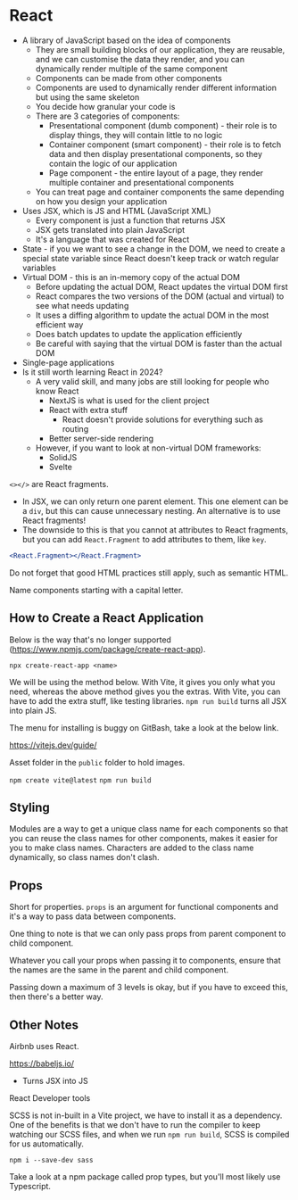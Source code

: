 # React

- A library of JavaScript based on the idea of components
  - They are small building blocks of our application, they are reusable, and we can customise the data they render, and you can dynamically render multiple of the same component
  - Components can be made from other components
  - Components are used to dynamically render different information but using the same skeleton
  - You decide how granular your code is
  - There are 3 categories of components:
    - Presentational component (dumb component) - their role is to display things, they will contain little to no logic
    - Container component (smart component) - their role is to fetch data and then display presentational components, so they contain the logic of our application
    - Page component - the entire layout of a page, they render multiple container and presentational components
  - You can treat page and container components the same depending on how you design your application
- Uses JSX, which is JS and HTML (JavaScript XML)
  - Every component is just a function that returns JSX
  - JSX gets translated into plain JavaScript
  - It's a language that was created for React
- State - if you we want to see a change in the DOM, we need to create a special state variable since React doesn't keep track or watch regular variables
- Virtual DOM - this is an in-memory copy of the actual DOM
  - Before updating the actual DOM, React updates the virtual DOM first
  - React compares the two versions of the DOM (actual and virtual) to see what needs updating
  - It uses a diffing algorithm to update the actual DOM in the most efficient way
  - Does batch updates to update the application efficiently
  - Be careful with saying that the virtual DOM is faster than the actual DOM
- Single-page applications
- Is it still worth learning React in 2024?
  - A very valid skill, and many jobs are still looking for people who know React
    - NextJS is what is used for the client project
    - React with extra stuff
      - React doesn't provide solutions for everything such as routing
    - Better server-side rendering
  - However, if you want to look at non-virtual DOM frameworks:
    - SolidJS
    - Svelte

`<></>` are React fragments.

- In JSX, we can only return one parent element. This one element can be a `div`, but this can cause unnecessary nesting. An alternative is to use React fragments!
- The downside to this is that you cannot at attributes to React fragments, but you can add `React.Fragment` to add attributes to them, like `key`.

```jsx
<React.Fragment></React.Fragment>
```

Do not forget that good HTML practices still apply, such as semantic HTML.

Name components starting with a capital letter.

## How to Create a React Application

Below is the way that's no longer supported (https://www.npmjs.com/package/create-react-app).

`npx create-react-app <name>`

We will be using the method below. With Vite, it gives you only what you need, whereas the above method gives you the extras. With Vite, you can have to add the extra stuff, like testing libraries. `npm run build` turns all JSX into plain JS.

The menu for installing is buggy on GitBash, take a look at the below link.

https://vitejs.dev/guide/

Asset folder in the `public` folder to hold images.

`npm create vite@latest`
`npm run build`

## Styling

Modules are a way to get a unique class name for each components so that you can reuse the class names for other components, makes it easier for you to make class names. Characters are added to the class name dynamically, so class names don't clash.

## Props

Short for properties. `props` is an argument for functional components and it's a way to pass data between components.

One thing to note is that we can only pass props from parent component to child component.

Whatever you call your props when passing it to components, ensure that the names are the same in the parent and child component.

Passing down a maximum of 3 levels is okay, but if you have to exceed this, then there's a better way.

## Other Notes

Airbnb uses React.

https://babeljs.io/

- Turns JSX into JS

React Developer tools

SCSS is not in-built in a Vite project, we have to install it as a dependency. One of the benefits is that we don't have to run the compiler to keep watching our SCSS files, and when we run `npm run build`, SCSS is compiled for us automatically.

`npm i --save-dev sass`

Take a look at a npm package called prop types, but you'll most likely use Typescript.

